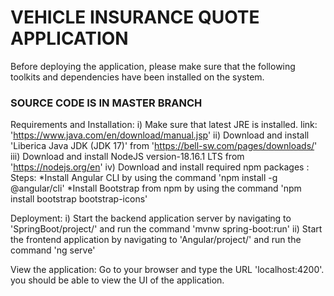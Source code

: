 # VEHICLE INSURANCE QUOTE APPLICATION

Before deploying the application, please make sure that the following toolkits and dependencies have been installed on the system.
### SOURCE CODE IS IN MASTER BRANCH ###
Requirements and Installation:
  i) Make sure that latest JRE is installed. link: 'https://www.java.com/en/download/manual.jsp'
  ii) Download and install 'Liberica Java JDK (JDK 17)' from 'https://bell-sw.com/pages/downloads/'
  iii) Download and install NodeJS version-18.16.1 LTS from 'https://nodejs.org/en'
  iv) Download and install required npm packages :
      Steps:
      *Install Angular CLI by using the command 'npm install -g @angular/cli'
      *Install Bootstrap from npm by using the command 'npm install bootstrap bootstrap-icons'

Deployment:
  i) Start the backend application server by navigating to 'SpringBoot/project/' and run the command 'mvnw spring-boot:run'
  ii) Start the frontend application by navigating to 'Angular/project/' and run the command 'ng serve'

View the application:
  Go to your browser and type the URL 'localhost:4200'. you should be able to view the UI of the application.
